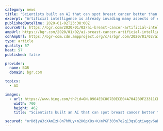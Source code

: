 ```yaml
---
category: news
title: "Scientists built an AI that can spot breast cancer better than a doctor"
excerpt: "Artificial intelligence is already invading many aspects of our daily lives, but while “smart” virtual assistants like Apple’s Siri and Amazon’s Alexa can be helpful, more powerful AI might actually save your life. In a new study published in the journal Nature explains, cancer-detecting algorithms are becoming so adept at spotting ..."
publishedDateTime: 2020-01-02T23:38:00Z
sourceUrl: https://bgr.com/2020/01/02/ai-breast-cancer-artificial-intelligence-diagnosis/
ampUrl: https://bgr.com/2020/01/02/ai-breast-cancer-artificial-intelligence-diagnosis/amp/
cdnAmpUrl: https://bgr-com.cdn.ampproject.org/c/s/bgr.com/2020/01/02/ai-breast-cancer-artificial-intelligence-diagnosis/amp/
type: article
quality: 57
heat: 57
published: false

provider:
  name: BGR
  domain: bgr.com

topics:
  - AI

images:
  - url: https://www.bing.com/th?id=ON.0964E0C007B9ECE04A7042B9F23311CB
    width: 700
    height: 462
    title: "Scientists built an AI that can spot breast cancer better than a doctor"

secured: "orDdjyW3cXAmIzH8n7hMLy+n2H0pX8s+K/mPGP303n7e2q13qsBqtiwggv6aBhW+46ofHCQ8gsihBqhXBFnXCDurxDOZ/LQyzUAEOCPu3sWTUcHKjrb1TwEJlf2FoBsAuyx15F6h5mgLTecq2Evwi6OOADqzzQUIl6KKunn6E11il0HN00cc3sEWUi6JwwwI1MIXB2XbfRFmmk9TaE2ZDCDfh7guwS+UR92GwL9Cj4j/6BwAJxFl0tiamXBuz3xIQSHvtYOrPZizDvefIQoWnA==;OFqyyB81X/e2a0WHdJj9jQ=="
---
```


